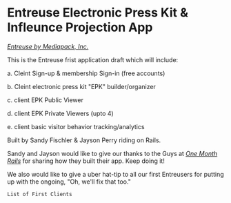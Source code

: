# Entreuse Electronic Press Kit & Infleunce Projection App
  [*Entreuse by Mediapack, Inc.*](http://www.entreuse.com)
  
This is the Entreuse frist application draft which will include:

  a. Cleint Sign-up & membership Sign-in (free accounts)
  
  b. Cleint electronic press kit "EPK" builder/organizer
  
  c. client EPK Public Viewer
  
  d. client EPK Private Viewers (upto 4)
  
  e. client basic visitor behavior tracking/analytics
  
  
  
    
Built by Sandy Fischler & Jayson Perry riding on Rails.

Sandy and Jayson would like to give our thanks to the Guys at [*One Month Rails*](http://onemonthrails.com) for sharing how they built their app. Keep doing it!

We also would like to give a uber hat-tip to all our first Entreusers for putting up with the ongoing, "Oh, we'll fix that too."

    List of First Clients